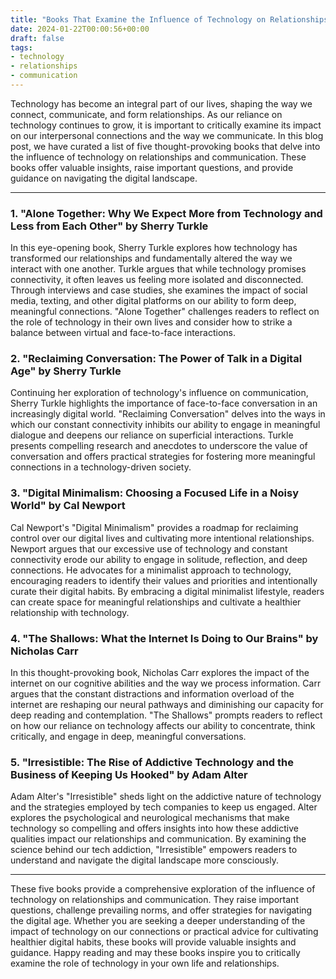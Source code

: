 ```yaml
---
title: "Books That Examine the Influence of Technology on Relationships and Communication"
date: 2024-01-22T00:00:56+00:00
draft: false
tags: 
- technology
- relationships
- communication
---
```


Technology has become an integral part of our lives, shaping the way we connect, communicate, and form relationships. As our reliance on technology continues to grow, it is important to critically examine its impact on our interpersonal connections and the way we communicate. In this blog post, we have curated a list of five thought-provoking books that delve into the influence of technology on relationships and communication. These books offer valuable insights, raise important questions, and provide guidance on navigating the digital landscape.

---

### 1. "Alone Together: Why We Expect More from Technology and Less from Each Other" by Sherry Turkle

In this eye-opening book, Sherry Turkle explores how technology has transformed our relationships and fundamentally altered the way we interact with one another. Turkle argues that while technology promises connectivity, it often leaves us feeling more isolated and disconnected. Through interviews and case studies, she examines the impact of social media, texting, and other digital platforms on our ability to form deep, meaningful connections. "Alone Together" challenges readers to reflect on the role of technology in their own lives and consider how to strike a balance between virtual and face-to-face interactions.

### 2. "Reclaiming Conversation: The Power of Talk in a Digital Age" by Sherry Turkle

Continuing her exploration of technology's influence on communication, Sherry Turkle highlights the importance of face-to-face conversation in an increasingly digital world. "Reclaiming Conversation" delves into the ways in which our constant connectivity inhibits our ability to engage in meaningful dialogue and deepens our reliance on superficial interactions. Turkle presents compelling research and anecdotes to underscore the value of conversation and offers practical strategies for fostering more meaningful connections in a technology-driven society.

### 3. "Digital Minimalism: Choosing a Focused Life in a Noisy World" by Cal Newport

Cal Newport's "Digital Minimalism" provides a roadmap for reclaiming control over our digital lives and cultivating more intentional relationships. Newport argues that our excessive use of technology and constant connectivity erode our ability to engage in solitude, reflection, and deep connections. He advocates for a minimalist approach to technology, encouraging readers to identify their values and priorities and intentionally curate their digital habits. By embracing a digital minimalist lifestyle, readers can create space for meaningful relationships and cultivate a healthier relationship with technology.

### 4. "The Shallows: What the Internet Is Doing to Our Brains" by Nicholas Carr

In this thought-provoking book, Nicholas Carr explores the impact of the internet on our cognitive abilities and the way we process information. Carr argues that the constant distractions and information overload of the internet are reshaping our neural pathways and diminishing our capacity for deep reading and contemplation. "The Shallows" prompts readers to reflect on how our reliance on technology affects our ability to concentrate, think critically, and engage in deep, meaningful conversations.

### 5. "Irresistible: The Rise of Addictive Technology and the Business of Keeping Us Hooked" by Adam Alter

Adam Alter's "Irresistible" sheds light on the addictive nature of technology and the strategies employed by tech companies to keep us engaged. Alter explores the psychological and neurological mechanisms that make technology so compelling and offers insights into how these addictive qualities impact our relationships and communication. By examining the science behind our tech addiction, "Irresistible" empowers readers to understand and navigate the digital landscape more consciously.

---

These five books provide a comprehensive exploration of the influence of technology on relationships and communication. They raise important questions, challenge prevailing norms, and offer strategies for navigating the digital age. Whether you are seeking a deeper understanding of the impact of technology on our connections or practical advice for cultivating healthier digital habits, these books will provide valuable insights and guidance. Happy reading and may these books inspire you to critically examine the role of technology in your own life and relationships.